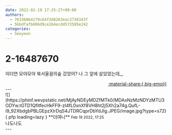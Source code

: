 ```yaml
---
date: 2022-02-19 17:25:27+09:00
authors:
  - 763360b4179c64f268263eac2736343f
  - 56bdfafb606d9ce1b4ecdd572595e242
categories:
  - Seoyeon
---
```


# 2-16487670

<div class="post-container" markdown="1">
<div class="content-container md-sidebar__scrollwrap" markdown="1">

이더연 모야모야 북서울꿈의숲 갔었어? 나 그 앞에 살았었는데,,,

</div>
</div>

<div style="text-align: right;" markdown="1">
<a href="https://weverse.io/fromis9/fanpost/2-16487670" style="text-align: right;">:material-share:{.big-emoji}</a>
</div>
---

<div class="comments-container md-sidebar__scrollwrap" markdown="1">
<div class="comment" markdown="1">
<div class='id-container' markdown="1">
![](https://phinf.wevpstatic.net/MjAyNDEyMDZfMTk0/MDAxNzMzNDYzMTU3ODYw.tGTD1QfitfecHkFF9-zI4fL0xnXf8VH8ht2j5Xh2a74g.QufL-i9_92XbdgbPBLGEpzXIrDqS4JTDRCqprDbYdJIg.JPEG/image.jpg?type=s72){ pfp loading=lazy }
**<span class="artist">더여니</span>** <small>Feb 19 2022, 17:25</small><br>
</div>
<div class='comment-body' markdown="1">
나도나도
</div>
</div>
</div>
---
